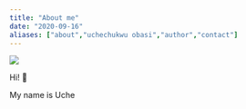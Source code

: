 ```yaml
---
title: "About me"
date: "2020-09-16"
aliases: ["about","uchechukwu obasi","author","contact"]
---
```


<img src="/images/uche_obasi.jpg" class="featured_image">

Hi! 👋

My name is Uche
